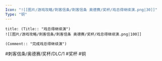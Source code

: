 ```yaml
---
Icon: "![[图片/游戏攻略/刺客信条/刺客信条 奥德赛/奖杯/戏总得继续演.png|30]]"
Type: "铜"
---
```

```ad-common-bronze-trophy
title: (Title:: "戏总得继续演")
![[图片/游戏攻略/刺客信条/刺客信条 奥德赛/奖杯/戏总得继续演.png|100]]

(Comment:: "完成戏总得继续演")
```

#刺客信条/奥德赛/奖杯/DLC/1 #奖杯 #铜
